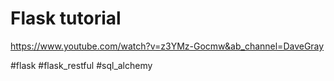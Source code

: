 # Flask tutorial
https://www.youtube.com/watch?v=z3YMz-Gocmw&ab_channel=DaveGray

#flask #flask_restful #sql_alchemy
